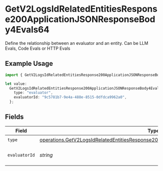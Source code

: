 # GetV2LogsIdRelatedEntitiesResponse200ApplicationJSONResponseBody4Evals64

Define the relationship between an evaluator and an entity. Can be LLM Evals, Code Evals or HTTP Evals

## Example Usage

```typescript
import { GetV2LogsIdRelatedEntitiesResponse200ApplicationJSONResponseBody4Evals64 } from "orq-poc-typescript-multi-env-version/models/operations";

let value:
  GetV2LogsIdRelatedEntitiesResponse200ApplicationJSONResponseBody4Evals64 = {
    type: "evaluator",
    evaluatorId: "9c5781b7-9e4a-488e-8515-0dfdca9962a0",
  };
```

## Fields

| Field                                                                                                                                                                                              | Type                                                                                                                                                                                               | Required                                                                                                                                                                                           | Description                                                                                                                                                                                        |
| -------------------------------------------------------------------------------------------------------------------------------------------------------------------------------------------------- | -------------------------------------------------------------------------------------------------------------------------------------------------------------------------------------------------- | -------------------------------------------------------------------------------------------------------------------------------------------------------------------------------------------------- | -------------------------------------------------------------------------------------------------------------------------------------------------------------------------------------------------- |
| `type`                                                                                                                                                                                             | [operations.GetV2LogsIdRelatedEntitiesResponse200ApplicationJSONResponseBody4Evals64Type](../../models/operations/getv2logsidrelatedentitiesresponse200applicationjsonresponsebody4evals64type.md) | :heavy_check_mark:                                                                                                                                                                                 | N/A                                                                                                                                                                                                |
| `evaluatorId`                                                                                                                                                                                      | *string*                                                                                                                                                                                           | :heavy_check_mark:                                                                                                                                                                                 | The id of the resource                                                                                                                                                                             |